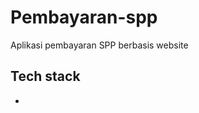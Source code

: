 # Pembayaran-spp
Aplikasi pembayaran SPP berbasis website

<h2>
  Tech stack
</h2>
<ul>
  <li>
    <img src="">
  </li>
</ul>
